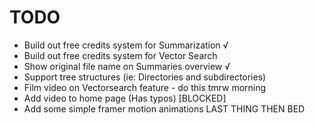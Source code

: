 # TODO

- Build out free credits system for Summarization √
- Build out free credits system for Vector Search
- Show original file name on Summaries overview √
- Support tree structures (ie: Directories and subdirectories)
- Film video on Vectorsearch feature - do this tmrw morning
- Add video to home page (Has typos) [BLOCKED]
- Add some simple framer motion animations LAST THING THEN BED